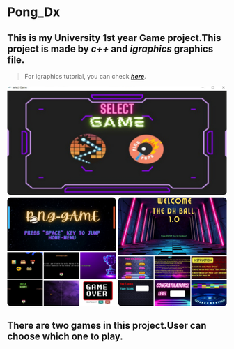 # Pong_Dx
## This is my University 1st year Game project.This project is made by *c++* and *igraphics* graphics file.
>For igraphics tutorial, you can check [***here***](https://www.youtube.com/watch?v=9NtOduwGeB4&list=PLKiZXxQe7OiDVNhkwgGZ6A6xW-zMbnSXb).


![This is an image](https://github.com/whereisfarukk/Photos/blob/main/FirstYearProjectPic/WholeScenarioOfGame.jpg)


## There are two games in this project.User can choose which one to play.

